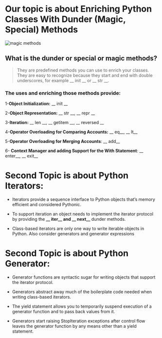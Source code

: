 # Our topic is about Enriching Python Classes With Dunder (Magic, Special) Methods

![magic methods](https://cdn.educba.com/academy/wp-content/uploads/2019/11/Python-Magic-Method.png)


## What is the dunder or **special** or **magic** methods?

> They are predefined methods you can use to enrich your classes.
 > They are easy to recognize because they start and end with double underscores, for example __ init __ or __ str __.

### The uses and enriching those methods provide:

1-**Object Initialization:** __ init __

2-**Object Representation:** __ str __, __ repr __

3-**Iteration:** __ len __, __ getitem __, __ reversed __

4-**Operator Overloading for Comparing Accounts:** __ eq__, __ lt__

5-**Operator Overloading for Merging Accounts**: __ add__

6- **Context Manager and adding Support for the With Statement**: __ enter__, __ exit__


# Second Topic is about Python Iterators:

- Iterators provide a sequence interface to Python objects that’s memory efficient and considered Pythonic.

- To support iteration an object needs to implement the iterator protocol by providing the **__ iter__ and __ next__** dunder methods.

- Class-based iterators are only one way to write iterable objects in Python. Also consider generators and generator expressions

# Second Topic is about Python Generator:

- Generator functions are syntactic sugar for writing objects that support the iterator protocol.

- Generators abstract away much of the boilerplate code needed when writing class-based iterators.

- The yield statement allows you to temporarily suspend execution of a generator function and to pass back values from it.

- Generators start raising StopIteration exceptions after control flow leaves the generator function by any means other than a yield statement.


